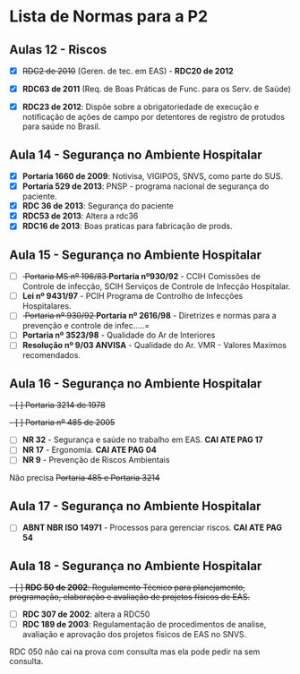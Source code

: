 # Lista de Normas para a P2

## Aulas 12 - Riscos
- [X] <s>RDC2 de 2010</s> (Geren. de tec. em EAS) - **RDC20 de 2012**

- [X] **RDC63 de 2011** (Req. de Boas Práticas de Func. para os Serv. de Saúde)

- [X] **RDC23 de 2012**: Dispõe sobre a obrigatoriedade de execução e notificação de ações de campo por detentores de registro de protudos para saúde no Brasil.

## Aula 14 - Segurança no Ambiente Hospitalar

- [X] **Portaria 1660 de 2009**: Notivisa, VIGIPOS,  SNVS, como parte do SUS.
- [X] **Portaria 529 de 2013**: PNSP - programa nacional de segurança do paciente.
- [X] **RDC 36 de 2013**: Segurança do paciente
- [X] **RDC53 de 2013**: Altera a rdc36
- [X] **RDC16 de 2013**: Boas praticas para fabricação de prods.

## Aula 15 - Segurança no Ambiente Hospitalar

- [ ] <s> Portaria MS nº 196/83 </s> **Portaria nº930/92** - CCIH Comissões de Controle de infecção, SCIH Serviços de Controle de Infecção Hospitalar.
- [ ] **Lei nº 9431/97** - PCIH Programa de Controlho de Infecções Hospitalares.
- [ ] <s> Portaria nº 930/92 </s> **Portaria nº 2616/98** - Diretrizes e normas para a prevenção e controle de infec.....=
- [ ] **Portaria nº 3523/98** - Qualidade do Ar de Interiores
- [ ] **Resolução nº 9/03 ANVISA** - Qualidade do Ar. VMR - Valores Maximos recomendados.

## Aula 16 - Segurança no Ambiente Hospitalar
<s> - [ ] Portaria 3214 de 1978 </s>

<s>  - [ ] Portaria nº 485 de 2005  </s>

 - [ ] **NR 32** - Segurança e saúde no trabalho em EAS. **CAI ATE PAG 17**
 - [ ] **NR 17** - Ergonomia. **CAI ATE PAG 04**
 - [ ] **NR 9** - Prevenção de Riscos Ambientais

 Não precisa <s> Portaria 485 e Portaria 3214 </s>

## Aula 17 - Segurança no Ambiente Hospitalar

- [ ] **ABNT NBR ISO 14971** - Processos para gerenciar riscos. **CAI ATE PAG 54**

## Aula 18 - Segurança no Ambiente Hospitalar

<s> - [ ] **RDC 50 de 2002**: Regulamento Técnico para planejamento, programação, elaboração e avaliação de projetos físicos de EAS. </s>

- [ ] **RDC 307 de 2002**: altera a RDC50
- [ ] **RDC 189 de 2003**: Regulamentação de procedimentos de analise, avaliação e aprovação dos projetos fisicos de EAS no SNVS.

RDC 050 não cai na prova com consulta mas ela pode pedir na sem consulta.
